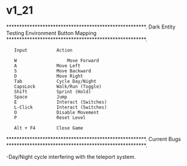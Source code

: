 # v1_21

******************************************************.
		     Dark Entity
	   Testing Environment Button Mapping
******************************************************.

	   Input		   Action

	   W 		      	   Move Forward
	   A			   Move Left
	   S			   Move Backward
	   D			   Move Right
	   Tab			   Cycle Day/Night
	   CapsLock		   Walk/Run (Toggle)
	   Shift		   Sprint (Hold)
	   Space		   Jump
	   E			   Interact (Switches)
	   L-Click		   Interact (Switches)
	   O			   Disable Movement
	   P			   Reset Level
            
	   Alt + F4		   Close Game
            
            
            
******************************************************.
	            Current Bugs
******************************************************.

-Day/Night cycle interfering with the teleport system.
